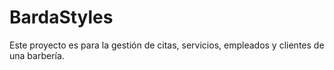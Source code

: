 # BardaStyles
Este proyecto es para la gestión de citas, servicios, empleados y clientes de una barbería.
